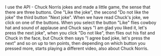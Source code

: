 I use the API - Chuck Norris jokes and made a little game, the sense that there are three buttons. One "Like the joke", the second "Do not like the joke" the third button "Next joke". When we have read Chuck's joke, we click on one of the buttons. When you select the button "Like" flies cowboy hat and sound of applause and Chuck says "I am glad you liked it, let's press the next joke", when you click "Do not like", then flies out his fist and Chuck in the face, but Chuck then says "I agree bad joke, let's press the next" and so on up to ten points, then depending on which button you pressed more, starts playing a different video, also about Chuck Norris.
